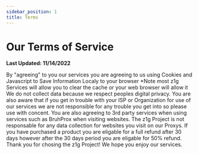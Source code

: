 ```yaml
---
sidebar_position: 1
title: Terms
---
```


# Our Terms of Service

**Last Updated: 11/14/2022**

By "agreeing" to you our services you are agreeing to us using Cookies and Javascript to Save Information Localy to your browser *Note most z1g Services will allow you to clear the cache or your web browser will allow it We do not collect data because we respect peoples digital privacy. You are also aware that if you get in trouble with your ISP or Organization for use of our services we are not responsible for any trouble you get into so please use with concent. You are also agreeing to 3rd party services when using services such as BruhProx when visiting websites. The z1g Project is not responsable for any data collection for websites you visit on our Proxys. If you have purchased a product you are eligable for a full refund after 30 days however after the 30 days period you are eligable for 50% refund. Thank you for chosing the z1g Project! We hope you enjoy our services.
